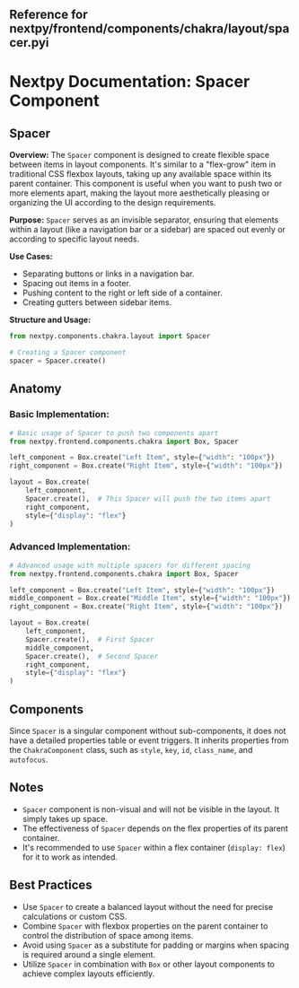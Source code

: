 ##  Reference for nextpy/frontend/components/chakra/layout/spacer.pyi

# Nextpy Documentation: Spacer Component

## Spacer

**Overview:**
The `Spacer` component is designed to create flexible space between items in layout components. It's similar to a "flex-grow" item in traditional CSS flexbox layouts, taking up any available space within its parent container. This component is useful when you want to push two or more elements apart, making the layout more aesthetically pleasing or organizing the UI according to the design requirements.

**Purpose:**
`Spacer` serves as an invisible separator, ensuring that elements within a layout (like a navigation bar or a sidebar) are spaced out evenly or according to specific layout needs.

**Use Cases:**
- Separating buttons or links in a navigation bar.
- Spacing out items in a footer.
- Pushing content to the right or left side of a container.
- Creating gutters between sidebar items.

**Structure and Usage:**

```python
from nextpy.components.chakra.layout import Spacer

# Creating a Spacer component
spacer = Spacer.create()
```

## Anatomy

### Basic Implementation:

```python
# Basic usage of Spacer to push two components apart
from nextpy.frontend.components.chakra import Box, Spacer

left_component = Box.create("Left Item", style={"width": "100px"})
right_component = Box.create("Right Item", style={"width": "100px"})

layout = Box.create(
    left_component,
    Spacer.create(),  # This Spacer will push the two items apart
    right_component,
    style={"display": "flex"}
)
```

### Advanced Implementation:

```python
# Advanced usage with multiple spacers for different spacing
from nextpy.frontend.components.chakra import Box, Spacer

left_component = Box.create("Left Item", style={"width": "100px"})
middle_component = Box.create("Middle Item", style={"width": "100px"})
right_component = Box.create("Right Item", style={"width": "100px"})

layout = Box.create(
    left_component,
    Spacer.create(),  # First Spacer
    middle_component,
    Spacer.create(),  # Second Spacer
    right_component,
    style={"display": "flex"}
)
```

## Components

Since `Spacer` is a singular component without sub-components, it does not have a detailed properties table or event triggers. It inherits properties from the `ChakraComponent` class, such as `style`, `key`, `id`, `class_name`, and `autofocus`.

## Notes

- `Spacer` component is non-visual and will not be visible in the layout. It simply takes up space.
- The effectiveness of `Spacer` depends on the flex properties of its parent container.
- It's recommended to use `Spacer` within a flex container (`display: flex`) for it to work as intended.

## Best Practices

- Use `Spacer` to create a balanced layout without the need for precise calculations or custom CSS.
- Combine `Spacer` with flexbox properties on the parent container to control the distribution of space among items.
- Avoid using `Spacer` as a substitute for padding or margins when spacing is required around a single element.
- Utilize `Spacer` in combination with `Box` or other layout components to achieve complex layouts efficiently.